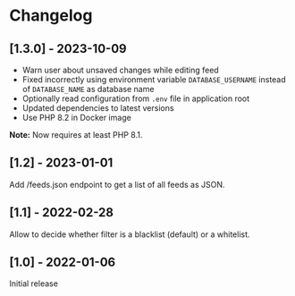 # Changelog

## [1.3.0] - 2023-10-09

* Warn user about unsaved changes while editing feed
* Fixed incorrectly using environment variable `DATABASE_USERNAME` instead of `DATABASE_NAME` as database name
* Optionally read configuration from `.env` file in application root
* Updated dependencies to latest versions
* Use PHP 8.2 in Docker image

**Note:** Now requires at least PHP 8.1.

## [1.2] - 2023-01-01

Add /feeds.json endpoint to get a list of all feeds as JSON.

## [1.1] - 2022-02-28

Allow to decide whether filter is a blacklist (default) or a whitelist.

## [1.0] - 2022-01-06

Initial release